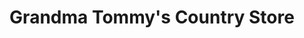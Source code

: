 ---
title: "Grandma Tommy's Country Store"
url: /sturgeon-bay/grandma-tommys-country-store/
shop: Allgemein
---